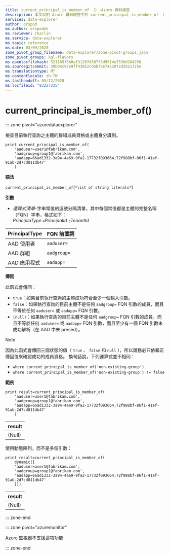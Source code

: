 ```yaml
---
title: current_principal_is_member_of （）-Azure 資料總管
description: 本文說明 Azure 資料總管中的 current_principal_is_member_of （）。
services: data-explorer
author: orspod
ms.author: orspodek
ms.reviewer: rkarlin
ms.service: data-explorer
ms.topic: reference
ms.date: 03/09/2020
zone_pivot_group_filename: data-explorer/zone-pivot-groups.json
zone_pivot_groups: kql-flavors
ms.openlocfilehash: 521165f5b0af31207d587f3d9514e7538d284258
ms.sourcegitcommit: 39b04c97e9ff43052cdeb7be7422072d2b21725e
ms.translationtype: MT
ms.contentlocale: zh-TW
ms.lasthandoff: 05/12/2020
ms.locfileid: "83227335"
---
```

# <a name="current_principal_is_member_of"></a>current_principal_is_member_of()

::: zone pivot="azuredataexplorer"

檢查目前執行查詢之主體的群組成員資格或主體身分識別。

```kusto
print current_principal_is_member_of(
    'aaduser=user1@fabrikam.com', 
    'aadgroup=group1@fabrikam.com',
    'aadapp=66ad1332-3a94-4a69-9fa2-17732f093664;72f988bf-86f1-41af-91ab-2d7cd011db47'
    )
```

**語法**

`current_principal_is_member_of`(`*list of string literals*`)

**引數**

* *運算式清單*-字串常值的逗號分隔清單，其中每個常值都是主體的完整名稱（FQN）字串，格式如下：  
*PrinciplaType* `=`*PrincipalId* `;`*TenantId*

| PrincipalType   | FQN 前置詞  |
|-----------------|-------------|
| AAD 使用者        | `aaduser=`  |
| AAD 群組       | `aadgroup=` |
| AAD 應用程式 | `aadapp=`   |

**傳回**

此函式會傳回：
* `true`：如果目前執行查詢的主體成功符合至少一個輸入引數。
* `false`：如果執行查詢的目前主體不是任何 `aadgroup=` FQN 引數的成員，而且不等於任何 `aaduser=` 或 `aadapp=` FQN 引數。
* `(null)`：如果執行查詢的目前主體不是任何 `aadgroup=` FQN 引數的成員，而且不等於任何 `aaduser=` 或 `aadapp=` FQN 引數，而且至少有一個 FQN 引數未成功解析（在 AAD 中未 presed）。 

> [!NOTE]
> 因為此函式會傳回三個狀態的值（ `true` 、 `false` 和 `null` ），所以請務必只依賴正傳回值來確認成功的成員資格。 換句話說，下列運算式並不相同：
> 
> * `where current_principal_is_member_of('non-existing-group')`
> * `where current_principal_is_member_of('non-existing-group') != false` 


**範例**

<!-- csl: https://help.kusto.windows.net/Samples -->
```kusto
print result=current_principal_is_member_of(
    'aaduser=user1@fabrikam.com', 
    'aadgroup=group1@fabrikam.com',
    'aadapp=66ad1332-3a94-4a69-9fa2-17732f093664;72f988bf-86f1-41af-91ab-2d7cd011db47'
    )
```

| result |
|--------|
| (Null) |

使用動態陣列，而不是多個引數：

<!-- csl: https://help.kusto.windows.net/Samples -->
```kusto
print result=current_principal_is_member_of(
    dynamic([
    'aaduser=user1@fabrikam.com', 
    'aadgroup=group1@fabrikam.com',
    'aadapp=66ad1332-3a94-4a69-9fa2-17732f093664;72f988bf-86f1-41af-91ab-2d7cd011db47'
    ]))
```

| result |
|--------|
| (Null) |

::: zone-end

::: zone pivot="azuremonitor"

Azure 監視器不支援這項功能

::: zone-end
